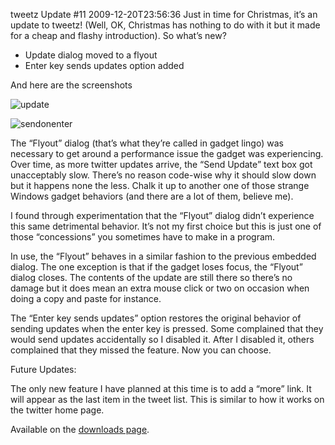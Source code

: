 tweetz Update #11
2009-12-20T23:56:36
Just in time for Christmas, it’s an update to tweetz! (Well, OK, Christmas has nothing to do with it but it made for a cheap and flashy introduction). So what’s new?

  * Update dialog moved to a flyout 
  * Enter key sends updates option added 

And here are the screenshots

![update](http://mike-ward.net/content/images/blog/tweetzUpdate11_C1DA/update.jpg)

![sendonenter](http://mike-ward.net/content/images/blog/tweetzUpdate11_C1DA/sendonenter.jpg)

The “Flyout” dialog (that’s what they’re called in gadget lingo) was necessary to get around a performance issue the gadget was experiencing. Over time, as more twitter updates arrive, the “Send Update” text box got unacceptably slow. There’s no reason code-wise why it should slow down but it happens none the less. Chalk it up to another one of those strange Windows gadget behaviors (and there are a lot of them, believe me).

I found through experimentation that the “Flyout” dialog didn’t experience this same detrimental behavior. It’s not my first choice but this is just one of those “concessions” you sometimes have to make in a program.

In use, the “Flyout” behaves in a similar fashion to the previous embedded dialog. The one exception is that if the gadget loses focus, the “Flyout” dialog closes. The contents of the update are still there so there’s no damage but it does mean an extra mouse click or two on occasion when doing a copy and paste for instance.

The “Enter key sends updates” option restores the original behavior of sending updates when the enter key is pressed. Some complained that they would send updates accidentally so I disabled it. After I disabled it, others complained that they missed the feature. Now you can choose.

Future Updates:

The only new feature I have planned at this time is to add a “more” link. It will appear as the last item in the tweet list. This is similar to how it works on the twitter home page.

Available on the [downloads page](http://mike-ward.net/downloads).
